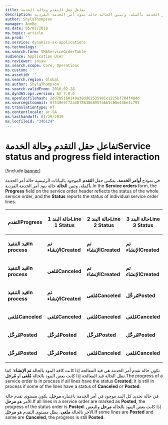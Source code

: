 ```yaml
---
title: تفاعل حقل التقدم وحالة الخدمة
description: في نموذج أوامر الخدمة، يعرض حقل التقدم الموجود بالبيانات الرئيسية حالة أمر الخدمة بأكمله، وتبين الحالة حالة بنود أمر الخدمة الفردية.
author: ShylaThompson
manager: AnnBe
ms.date: 05/01/2018
ms.topic: article
ms.prod: ''
ms.service: dynamics-ax-applications
ms.technology: ''
ms.search.form: SMAServiceOrderTable
audience: Application User
ms.reviewer: josaw
ms.search.scope: Core, Operations
ms.custom: ''
ms.assetid: ''
ms.search.region: Global
ms.author: ShylaThompson
ms.search.validFrom: 2016-02-28
ms.dyn365.ops.version: AX 7.0.0
ms.openlocfilehash: 2dd7b5160149a38dd62535901c1225bf704f404d
ms.sourcegitcommit: 0f530e5f72a40f383868957a6b5cb0e446e4c795
ms.translationtype: HT
ms.contentlocale: ar-SA
ms.lasthandoff: 01/29/2019
ms.locfileid: "346124"
---
```

# <a name="service-status-and-progress-field-interaction"></a><span data-ttu-id="a72a5-103">تفاعل حقل التقدم وحالة الخدمة</span><span class="sxs-lookup"><span data-stu-id="a72a5-103">Service status and progress field interaction</span></span> 

[!include [banner](../includes/banner.md)]


<span data-ttu-id="a72a5-104">في نموذج **أوامر الخدمة**، يعكس حقل **التقدم** الموجود بالبيانات الرئيسية حالة أمر الخدمة بأكمله، وتبين **الحالة** حالة بنود أمر الخدمة الفردية.</span><span class="sxs-lookup"><span data-stu-id="a72a5-104">In the **Service orders** form, the **Progress** field on the service order header reflects the status of the whole service order, and the **Status** reports the status of individual service order lines.</span></span>

<table>
<colgroup>
<col style="width: 25%" />
<col style="width: 25%" />
<col style="width: 25%" />
<col style="width: 25%" />
</colgroup>
<thead>
<tr class="header">
<th><p><span data-ttu-id="a72a5-105">التقدم</span><span class="sxs-lookup"><span data-stu-id="a72a5-105">Progress</span></span></p></th>
<th><p><span data-ttu-id="a72a5-106">حالة البند 1</span><span class="sxs-lookup"><span data-stu-id="a72a5-106">Line 1 Status</span></span></p></th>
<th><p><span data-ttu-id="a72a5-107">حالة البند 2</span><span class="sxs-lookup"><span data-stu-id="a72a5-107">Line 2 Status</span></span></p></th>
<th><p><span data-ttu-id="a72a5-108">حالة البند 3</span><span class="sxs-lookup"><span data-stu-id="a72a5-108">Line 3 Status</span></span></p></th>
</tr>
</thead>
<tbody>
<tr class="odd">
<td><p><span data-ttu-id="a72a5-109"><strong>قيد التنفيذ</strong></span><span class="sxs-lookup"><span data-stu-id="a72a5-109"><strong>In process</strong></span></span></p></td>
<td><p><span data-ttu-id="a72a5-110"><strong>تم الإنشاء</strong></span><span class="sxs-lookup"><span data-stu-id="a72a5-110"><strong>Created</strong></span></span></p></td>
<td><p><span data-ttu-id="a72a5-111"><strong>تم الإنشاء</strong></span><span class="sxs-lookup"><span data-stu-id="a72a5-111"><strong>Created</strong></span></span></p></td>
<td><p><span data-ttu-id="a72a5-112"><strong>تم الإنشاء</strong></span><span class="sxs-lookup"><span data-stu-id="a72a5-112"><strong>Created</strong></span></span></p></td>
</tr>
<tr class="even">
<td><p><span data-ttu-id="a72a5-113"><strong>قيد التنفيذ</strong></span><span class="sxs-lookup"><span data-stu-id="a72a5-113"><strong>In process</strong></span></span></p></td>
<td><p><span data-ttu-id="a72a5-114"><strong>مُلغى</strong></span><span class="sxs-lookup"><span data-stu-id="a72a5-114"><strong>Canceled</strong></span></span></p></td>
<td><p><span data-ttu-id="a72a5-115"><strong>تم الإنشاء</strong></span><span class="sxs-lookup"><span data-stu-id="a72a5-115"><strong>Created</strong></span></span></p></td>
<td><p><span data-ttu-id="a72a5-116"><strong>تم الإنشاء</strong></span><span class="sxs-lookup"><span data-stu-id="a72a5-116"><strong>Created</strong></span></span></p></td>
</tr>
<tr class="odd">
<td><p><span data-ttu-id="a72a5-117"><strong>قيد التنفيذ</strong></span><span class="sxs-lookup"><span data-stu-id="a72a5-117"><strong>In process</strong></span></span></p></td>
<td><p><span data-ttu-id="a72a5-118"><strong>تم الإنشاء</strong></span><span class="sxs-lookup"><span data-stu-id="a72a5-118"><strong>Created</strong></span></span></p></td>
<td><p><span data-ttu-id="a72a5-119"><strong>مُلغى</strong></span><span class="sxs-lookup"><span data-stu-id="a72a5-119"><strong>Canceled</strong></span></span></p></td>
<td><p><span data-ttu-id="a72a5-120"><strong>مُرحَّل</strong></span><span class="sxs-lookup"><span data-stu-id="a72a5-120"><strong>Posted</strong></span></span></p></td>
</tr>
<tr class="even">
<td><p><span data-ttu-id="a72a5-121"><strong>مُلغى</strong></span><span class="sxs-lookup"><span data-stu-id="a72a5-121"><strong>Canceled</strong></span></span></p></td>
<td><p><span data-ttu-id="a72a5-122"><strong>مُلغى</strong></span><span class="sxs-lookup"><span data-stu-id="a72a5-122"><strong>Canceled</strong></span></span></p></td>
<td><p><span data-ttu-id="a72a5-123"><strong>مُلغى</strong></span><span class="sxs-lookup"><span data-stu-id="a72a5-123"><strong>Canceled</strong></span></span></p></td>
<td><p><span data-ttu-id="a72a5-124"><strong>مُلغى</strong></span><span class="sxs-lookup"><span data-stu-id="a72a5-124"><strong>Canceled</strong></span></span></p></td>
</tr>
<tr class="odd">
<td><p><span data-ttu-id="a72a5-125"><strong>مُرحَّل</strong></span><span class="sxs-lookup"><span data-stu-id="a72a5-125"><strong>Posted</strong></span></span></p></td>
<td><p><span data-ttu-id="a72a5-126"><strong>مُرحَّل</strong></span><span class="sxs-lookup"><span data-stu-id="a72a5-126"><strong>Posted</strong></span></span></p></td>
<td><p><span data-ttu-id="a72a5-127"><strong>مُرحَّل</strong></span><span class="sxs-lookup"><span data-stu-id="a72a5-127"><strong>Posted</strong></span></span></p></td>
<td><p><span data-ttu-id="a72a5-128"><strong>مُرحَّل</strong></span><span class="sxs-lookup"><span data-stu-id="a72a5-128"><strong>Posted</strong></span></span></p></td>
</tr>
<tr class="even">
<td><p><span data-ttu-id="a72a5-129"><strong>مُرحَّل</strong></span><span class="sxs-lookup"><span data-stu-id="a72a5-129"><strong>Posted</strong></span></span></p></td>
<td><p><span data-ttu-id="a72a5-130"><strong>مُرحَّل</strong></span><span class="sxs-lookup"><span data-stu-id="a72a5-130"><strong>Posted</strong></span></span></p></td>
<td><p><span data-ttu-id="a72a5-131"><strong>مُلغى</strong></span><span class="sxs-lookup"><span data-stu-id="a72a5-131"><strong>Canceled</strong></span></span></p></td>
<td><p><span data-ttu-id="a72a5-132"><strong>مُلغى</strong></span><span class="sxs-lookup"><span data-stu-id="a72a5-132"><strong>Canceled</strong></span></span></p></td>
</tr>
</tbody>
</table>


<span data-ttu-id="a72a5-133">تكون حالة تقدم أمر الخدمة هي قيد المعالجة إذا كانت كافة البنود بالحالة **تم الإنشاء**؛ كما تظل الحالة قيد المعالجة إذا كانت بعض البنود بالحالة **مُلغى** أو **مُرحل**.</span><span class="sxs-lookup"><span data-stu-id="a72a5-133">The progress of a service order is in process if all lines have the status **Created**; it is still in process if some of the lines have a status of **Canceled** or **Posted**.</span></span>

<span data-ttu-id="a72a5-134">في حالة تحديد كل البند موجود في أمر الخدمة باعتباره **مرحل**، يكون مستوى تقدم حالة الأمر هو **مرحل**.</span><span class="sxs-lookup"><span data-stu-id="a72a5-134">If all lines in a service order are marked as **Posted**, the progress of the status order is **Posted**.</span></span> <span data-ttu-id="a72a5-135">إذا كانت بعض البنود بالحالة **مرحل** والبعض الآخر بالحالة **ملغى**، يظل مستوى التقدم هو **مرحل**.</span><span class="sxs-lookup"><span data-stu-id="a72a5-135">If some lines are **Posted** and some are **Canceled**, the progress is still **Posted**.</span></span>

  


